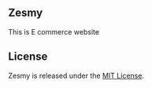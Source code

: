 ## Zesmy
This is E commerce website

## License
Zesmy is released under the [MIT License](http://www.opensource.org/licenses/MIT).
